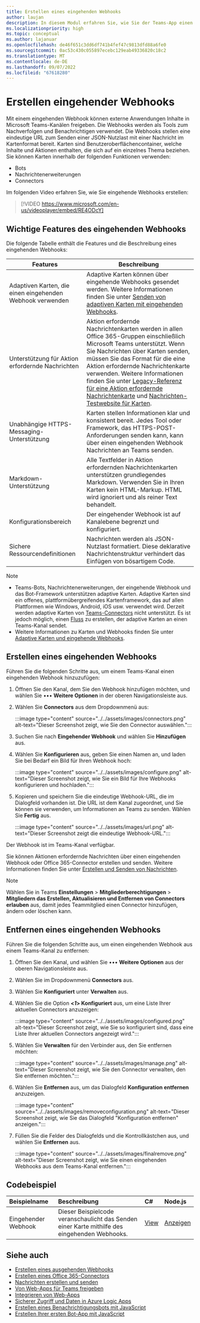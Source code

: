 ```yaml
---
title: Erstellen eines eingehenden Webhooks
author: laujan
description: In diesem Modul erfahren Sie, wie Sie der Teams-App einen eingehenden Webhook hinzufügen und alle externen Anforderungen mit diesem Webhook an Teams senden.
ms.localizationpriority: high
ms.topic: conceptual
ms.author: lajanuar
ms.openlocfilehash: de46f651c3dd6df741b4fef47c9813dfd88a6fe0
ms.sourcegitcommit: 0ac53c430c055897ecebc129eab49336820c18c2
ms.translationtype: MT
ms.contentlocale: de-DE
ms.lasthandoff: 09/07/2022
ms.locfileid: "67618280"
---
```

# <a name="create-incoming-webhooks"></a>Erstellen eingehender Webhooks

Mit einem eingehenden Webhook können externe Anwendungen Inhalte in Microsoft Teams-Kanälen freigeben. Die Webhooks werden als Tools zum Nachverfolgen und Benachrichtigen verwendet. Die Webhooks stellen eine eindeutige URL zum Senden einer JSON-Nutzlast mit einer Nachricht im Kartenformat bereit. Karten sind Benutzeroberflächencontainer, welche Inhalte und Aktionen enthalten, die sich auf ein einzelnes Thema beziehen. Sie können Karten innerhalb der folgenden Funktionen verwenden:

* Bots
* Nachrichtenerweiterungen
* Connectors

Im folgenden Video erfahren Sie, wie Sie eingehende Webhooks erstellen:
<br>
> [!VIDEO https://www.microsoft.com/en-us/videoplayer/embed/RE4ODcY]

## <a name="key-features-of-an-incoming-webhook"></a>Wichtige Features des eingehenden Webhooks

Die folgende Tabelle enthält die Features und die Beschreibung eines eingehenden Webhooks:

| Features | Beschreibung |
| -------- | ----------- |
|Adaptiven Karten, die einen eingehenden Webhook verwenden | Adaptive Karten können über eingehende Webhooks gesendet werden. Weitere Informationen finden Sie unter [Senden von adaptiven Karten mit eingehenden Webhooks](../../webhooks-and-connectors/how-to/connectors-using.md#send-adaptive-cards-using-an-incoming-webhook).|
|Unterstützung für Aktion erfordernde Nachrichten|Aktion erfordernde Nachrichtenkarten werden in allen Office 365-Gruppen einschließlich Microsoft Teams unterstützt. Wenn Sie Nachrichten über Karten senden, müssen Sie das Format für die eine Aktion erfordernde Nachrichtenkarte verwenden. Weitere Informationen finden Sie unter [Legacy-Referenz für eine Aktion erfordernde Nachrichtenkarte](/outlook/actionable-messages/message-card-reference) und [Nachrichten-Testwebsite für Karten](https://messagecardplayground.azurewebsites.net).|
|Unabhängige HTTPS-Messaging-Unterstützung|Karten stellen Informationen klar und konsistent bereit. Jedes Tool oder Framework, das HTTPS-POST-Anforderungen senden kann, kann über einen eingehenden Webhook Nachrichten an Teams senden.|
|Markdown-Unterstützung|Alle Textfelder in Aktion erfordernden Nachrichtenkarten unterstützen grundlegendes Markdown. Verwenden Sie in Ihren Karten kein HTML-Markup. HTML wird ignoriert und als reiner Text behandelt.|
|Konfigurationsbereich|Der eingehender Webhook ist auf Kanalebene begrenzt und konfiguriert.|
|Sichere Ressourcendefinitionen|Nachrichten werden als JSON-Nutzlast formatiert. Diese deklarative Nachrichtenstruktur verhindert das Einfügen von bösartigem Code.|

<!--- TBD: A note should be short and eye-catching. No need to put a list item inside a Note or any admonition for that matter. Re-write the below list item.
--->

> [!NOTE]
>
> * Teams-Bots, Nachrichtenerweiterungen, der eingehende Webhook und das Bot-Framework unterstützen adaptive Karten. Adaptive Karten sind ein offenes, plattformübergreifendes Kartenframework, das auf allen Plattformen wie Windows, Android, iOS usw. verwendet wird. Derzeit werden adaptive Karten von [Teams-Connectors](../../webhooks-and-connectors/how-to/connectors-creating.md) nicht unterstützt. Es ist jedoch möglich, einen [Fluss](https://flow.microsoft.com/blog/microsoft-flow-in-microsoft-teams/) zu erstellen, der adaptive Karten an einen Teams-Kanal sendet.
> * Weitere Informationen zu Karten und Webhooks finden Sie unter [Adaptive Karten und eingehende Webhooks](~/task-modules-and-cards/what-are-cards.md#adaptive-cards-and-incoming-webhooks).

## <a name="create-an-incoming-webhook"></a>Erstellen eines eingehenden Webhooks

Führen Sie die folgenden Schritte aus, um einem Teams-Kanal einen eingehenden Webhook hinzuzufügen:

1. Öffnen Sie den Kanal, dem Sie den Webhook hinzufügen möchten, und wählen Sie &#8226;&#8226;&#8226; **Weitere Optionen** in der oberen Navigationsleiste aus.
1. Wählen Sie **Connectors** aus dem Dropdownmenü aus:

   :::image type="content" source="../../assets/images/connectors.png" alt-text="Dieser Screenshot zeigt, wie Sie den Connector auswählen.":::

1. Suchen Sie nach **Eingehender Webhook** und wählen Sie **Hinzufügen** aus.
1. Wählen Sie **Konfigurieren** aus, geben Sie einen Namen an, und laden Sie bei Bedarf ein Bild für Ihren Webhook hoch:

   :::image type="content" source="../../assets/images/configure.png" alt-text="Dieser Screenshot zeigt, wie Sie ein Bild für Ihre Webhooks konfigurieren und hochladen.":::

1. Kopieren und speichern Sie die eindeutige Webhook-URL, die im Dialogfeld vorhanden ist. Die URL ist dem Kanal zugeordnet, und Sie können sie verwenden, um Informationen an Teams zu senden. Wählen Sie **Fertig** aus.

   :::image type="content" source="../../assets/images/url.png" alt-text="Dieser Screenshot zeigt die eindeutige Webhook-URL.":::

Der Webhook ist im Teams-Kanal verfügbar.

Sie können Aktionen erfordernde Nachrichten über einen eingehenden Webhook oder Office 365-Connector erstellen und senden. Weitere Informationen finden Sie unter [Erstellen und Senden von Nachrichten](~/webhooks-and-connectors/how-to/connectors-using.md).

> [!NOTE]
> Wählen Sie in Teams **Einstellungen** > **Mitgliederberechtigungen** > **Mitgliedern das Erstellen, Aktualisieren und Entfernen von Connectors erlauben** aus, damit jedes Teammitglied einen Connector hinzufügen, ändern oder löschen kann.

## <a name="remove-an-incoming-webhook"></a>Entfernen eines eingehenden Webhooks

Führen Sie die folgenden Schritte aus, um einen eingehenden Webhook aus einem Teams-Kanal zu entfernen:

1. Öffnen Sie den Kanal, und wählen Sie &#8226;&#8226;&#8226; **Weitere Optionen** aus der oberen Navigationsleiste aus.
1. Wählen Sie im Dropdownmenü **Connectors** aus.
1. Wählen Sie **Konfiguriert** unter **Verwalten** aus.
1. Wählen Sie die Option **<*1*> Konfiguriert** aus, um eine Liste Ihrer aktuellen Connectors anzuzeigen:

   :::image type="content" source="../../assets/images/configured.png" alt-text="Dieser Screenshot zeigt, wie Sie so konfiguriert sind, dass eine Liste Ihrer aktuellen Connectors angezeigt wird.":::

1. Wählen Sie **Verwalten** für den Verbinder aus, den Sie entfernen möchten:

   :::image type="content" source="../../assets/images/manage.png" alt-text="Dieser Screenshot zeigt, wie Sie den Connector verwalten, den Sie entfernen möchten.":::

1. Wählen Sie **Entfernen** aus, um das Dialogfeld **Konfiguration entfernen** anzuzeigen.

   :::image type="content" source="../../assets/images/removeconfiguration.png" alt-text="Dieser Screenshot zeigt, wie Sie das Dialogfeld &quot;Konfiguration entfernen&quot; anzeigen.":::

1. Füllen Sie die Felder des Dialogfelds und die Kontrollkästchen aus, und wählen Sie **Entfernen** aus.

   :::image type="content" source="../../assets/images/finalremove.png" alt-text="Dieser Screenshot zeigt, wie Sie einen eingehenden Webhooks aus dem Teams-Kanal entfernen.":::

## <a name="code-sample"></a>Codebeispiel

| Beispielname           | Beschreibung | C#    | Node.js   |
|:---------------------|:--------------|:---------|:--------|
|Eingehender Webhook|Dieser Beispielcode veranschaulicht das Senden einer Karte mithilfe des eingehenden Webhooks. |[View](https://github.com/OfficeDev/Microsoft-Teams-Samples/tree/main/samples/incoming-webhook/csharp)|[Anzeigen](https://github.com/OfficeDev/Microsoft-Teams-Samples/tree/main/samples/incoming-webhook/nodejs) |

## <a name="see-also"></a>Siehe auch

* [Erstellen eines ausgehenden Webhooks](~/webhooks-and-connectors/how-to/add-outgoing-webhook.md)
* [Erstellen eines Office 365-Connectors](~/webhooks-and-connectors/how-to/connectors-creating.md)
* [Nachrichten erstellen und senden](~/webhooks-and-connectors/how-to/connectors-using.md)
* [Von Web-Apps für Teams freigeben](~/concepts/build-and-test/share-to-teams-from-web-apps.md)
* [Integrieren von Web-Apps](~/samples/integrate-web-apps-overview.md)
* [Sicherer Zugriff und Daten in Azure Logic Apps](/azure/logic-apps/logic-apps-securing-a-logic-app)
* [Erstellen eines Benachrichtigungsbots mit JavaScript](../../sbs-gs-notificationbot.yml)
* [Erstellen Ihrer ersten Bot-App mit JavaScript](../../sbs-gs-bot.yml)
